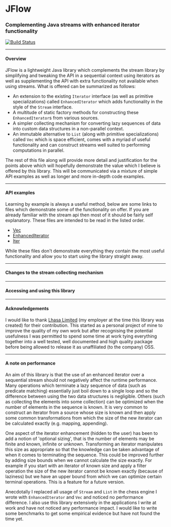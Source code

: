 # JFlow
### Complementing Java streams with enhanced iterator functionality

[![Build Status](https://travis-ci.org/maumay/JFlow.svg?branch=master)](https://travis-ci.org/maumay/JFlow)

---
#### Overview
JFlow is a lightweight Java library which complements the stream library by simplifying and tweaking the API in a sequential context using iterators as well as supplementing the API with extra functionality not available when using streams. What is offered can be summarized as follows:

 - An extension to the existing `Iterator` interface (as well as primitive specializations) called `EnhancedIterator` which adds functionality in the style of the `Stream` interface. 
 - A multitude of static factory methods for constructing these `EnhancedIterator`s from various sources.
 - A simpler collecting mechanism for converting lazy sequences of data into custom data structures in a non-parallel context.
 - An immutable alternative to `List` (along with primitive specializations) called `Vec` which is space efficient, comes with a myriad of useful functionality and can construct streams well suited to performing computations in parallel.

The rest of this file along will provide more detail and justification for the points above which will hopefully demonstrate the value which I believe is offered by this library. This will be communicated via a mixture of simple API examples as well as longer and more in-depth code examples.



---
#### API examples

Learning by example is always a useful method, below are some links to files which demonstrate some of the functionality on offer. If you are already familiar with the stream api then most of it should be fairly self explanatory. These files are intended to be read in the listed order.

 - [Vec](docs/Vec-examples.md)
 - [EnhancedIterator](docs/EnhancedIterator-examples.md)
 - [Iter](docs/Iter-examples.md)

While these files don't demonstrate everything they contain the most useful functionality and allow you to start using the library straight away.

---
#### Changes to the stream collecting mechanism

---
#### Accessing and using this library

---
#### Acknowledgements

I would like to thank [Lhasa Limited](https://www.lhasalimited.org/) (my employer at the time this library was created) for their contribution. This started as a personal project of mine to improve the quality of my own work but after recognising the potential usefulness I was permitted to spend some time at work tying everything together into a well tested, well documented and high quality package before being allowed to release it as unaffiliated (to the company) OSS.

---
#### A note on performance

An aim of this library is that the use of an enhanced iterator over a sequential stream should not negatively affect the runtime performance. Many operations which terminate a lazy sequence of data (such as predicate matching) essentially just boil down to a single loop and so the difference between using the two data structures is negligible. Others (such as collecting the elements into some collection) can be optimized when the number of elements in the sequence is known. It is very common to construct an iterator from a source whose size is known and then apply some common transformations from which the size of the new iterator can be calculated exactly (e.g. mapping, appending). 

One aspect of the iterator enhancement (hidden to the user) has been to add a notion of 'optional sizing', that is the number of elements may be finite and known, infinite or unknown. Transforming an iterator manipulates this size as appropriate so that the knowledge can be taken advantage of when it comes to terminating the sequence. This could be improved further by adding size bounds when we cannot calculate the size exactly. For example if you start with an iterator of known size and apply a filter operation the size of the new iterator cannot be known exactly (because of laziness) but we have an upper bound from which we can optimize certain terminal operations. This is a feature for a future version.

Anecdotally I replaced all usage of `Stream` and `List` in the chess engine I wrote with `EnhancedIterator` and `Vec` and noticed no performance difference. I also use this library extensively in the applications I write at work and have not noticed any performance impact. I would like to write some benchmarks to get some empirical evidence but have not found the time yet.